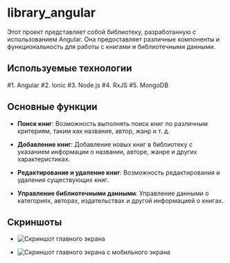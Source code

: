 # library_angular

Этот проект представляет собой библиотеку, разработанную с использованием Angular. Она предоставляет различные компоненты и функциональность для работы с книгами и библиотечными данными.

## Используемые технологии
#1. Angular
#2. Ionic
#3. Node.js
#4. RxJS
#5. MongoDB

## Основные функции

- **Поиск книг**: Возможность выполнять поиск книг по различным критериям, таким как название, автор, жанр и т. д.

- **Добавление книг**: Добавление новых книг в библиотеку с указанием информации о названии, авторе, жанре и других характеристиках.

- **Редактирование и удаление книг**: Возможность редактирования и удаления существующих книг.

- **Управление библиотечными данными**: Управление данными о категориях, авторах, издательствах и другой информацией о книгах.

## Скриншоты 
- ![Скриншот главного экрана](https://res.cloudinary.com/da51k1iay/image/upload/v1695977788/w2ghoaxcmt1vxpmllvdq.png)

- ![Скриншот главного экрана с мобильного экрана](https://res.cloudinary.com/da51k1iay/image/upload/v1695977811/irniek48wrqlnpxd40ws.png)
